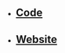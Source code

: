 - ## [Code](https://github.com/chrscmpl/odin-admin-dashboard)

- ## [Website](https://chrscmpl.github.io/odin-admin-dashboard/)
